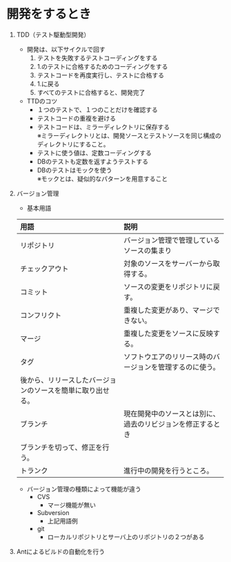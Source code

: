# 開発をするとき
1. TDD（テスト駆動型開発）
    - 開発は、以下サイクルで回す
        1.  テストを失敗するテストコーディングをする
        2.  1.のテストに合格するためのコーディングをする
        3.  テストコードを再度実行し、テストに合格する
        4.  1.に戻る
        5.  すべてのテストに合格すると、開発完了
    - TTDのコツ
        - １つのテストで、１つのことだけを確認する
        - テストコードの重複を避ける
        - テストコードは、ミラーディレクトリに保存する  
        ※ミラーディレクトリとは、開発ソースとテストソースを同じ構成のディレクトリにすること。
        - テストに使う値は、定数コーディングする
        - DBのテストも定数を返すようテストする
        - DBのテストはモックを使う  
        ※モックとは、疑似的なパターンを用意すること
1. バージョン管理
    - 基本用語  

    |用語|説明|
    |:--|:--|
    |リポジトリ|バージョン管理で管理しているソースの集まり|
    |チェックアウト|対象のソースをサーバーから取得する。|
    |コミット|ソースの変更をリポジトリに戻す。|
    |コンフリクト|重複した変更があり、マージできない。|
    |マージ|重複した変更をソースに反映する。|
    |タグ|ソフトウエアのリリース時のバージョンを管理するのに使う。<br>
    後から、リリースしたバージョンのソースを簡単に取り出せる。|
    |ブランチ|現在開発中のソースとは別に、過去のリビジョンを修正するとき<br>
    ブランチを切って、修正を行う。|
    |トランク|進行中の開発を行うところ。|

    - バージョン管理の種類によって機能が違う
        - CVS
            - マージ機能が無い
        - Subversion
            - 上記用語例
        - git
            - ローカルリポジトリとサーバ上のリポジトリの２つがある

1. Antによるビルドの自動化を行う
